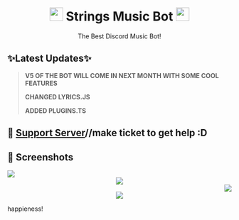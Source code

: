 <h1 align="center"><img src="https://c.tenor.com/HJvqN2i4Zs4AAAAj/milk-and-mocha-cute.gif" width="30px"> Strings Music Bot <img src="https://c.tenor.com/HJvqN2i4Zs4AAAAj/milk-and-mocha-cute.gif" width="30px"></h1>
<p align="center">The Best Discord Music Bot!</p>

## ✨Latest Updates✨

> **V5 OF THE BOT WILL COME IN NEXT MONTH WITH SOME COOL FEATURES**
>
> **CHANGED LYRICS.JS**
>
> **ADDED PLUGINS.TS**




## 📝 [Support Server](https://discord.gg/Sw6EWEUGxn)//make ticket to get help :D




## 📸 Screenshots

<div align="left"><img src="https://cdn.discordapp.com/attachments/885468586481705026/891939605266432000/unknown.png"></div><div align="center"><img src="https://cdn.discordapp.com/attachments/885468586481705026/891940060440690708/unknown.png"></div><div align="right"><img src="https://cdn.discordapp.com/attachments/885468586481705026/891941381621284884/unknown.png"></div>

<div align="center"><img src="https://cdn.discordapp.com/attachments/885468586481705026/891940477593587792/unknown.png"></div>



<a href="">
  <img src="" />
</a>

happieness!
